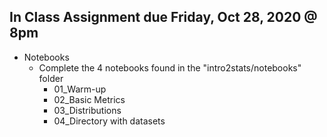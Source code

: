 ## In Class Assignment due Friday, Oct 28, 2020 @ 8pm


* Notebooks
    - Complete the 4 notebooks found in the "intro2stats/notebooks" folder
        - 01_Warm-up
        - 02_Basic Metrics
        - 03_Distributions
        - 04_Directory with datasets